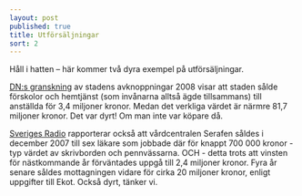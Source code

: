 ```yaml
---
layout: post
published: true
title: Utförsäljningar
sort: 2
---
```



Håll i hatten – här kommer två dyra exempel på utförsäljningar.

[DN:s granskning](http://www.dn.se/ekonomi/utforsaljningar-med-miljonrabatt/) av stadens avknoppningar 2008 visar att staden sålde förskolor och hemtjänst (som invånarna alltså ägde tillsammans) till anställda för 3,4 miljoner kronor. Medan det verkliga värdet är närmre 81,7 miljoner kronor. Det var dyrt! Om man inte var köpare då. 

[Sveriges Radio](http://sverigesradio.se/sida/artikel.aspx?programid=83&artikel=5079798) rapporterar också att vårdcentralen Serafen såldes i december 2007 till sex läkare som jobbade där för knappt 700 000 kronor - typ värdet av skrivborden och pennvässarna. OCH - detta trots att vinsten för nästkommande år förväntades uppgå till 2,4 miljoner kronor. Fyra år senare såldes mottagningen vidare för cirka 20 miljoner kronor, enligt uppgifter till Ekot. Också dyrt, tänker vi.
